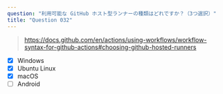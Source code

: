 ```yaml
---
question: "利用可能な GitHub ホスト型ランナーの種類はどれですか？（3つ選択）"
title: "Question 032"
---
```


> https://docs.github.com/en/actions/using-workflows/workflow-syntax-for-github-actions#choosing-github-hosted-runners
- [x] Windows
- [x] Ubuntu Linux
- [x] macOS
- [ ] Android